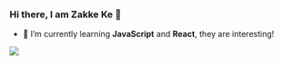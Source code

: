 ### Hi there, I am Zakke Ke 👋

- 🌱 I’m currently learning **JavaScript** and **React**, they are interesting!

![](https://github-readme-stats.vercel.app/api?username=zakke27)
<!--
**zakke27/zakke27** is a ✨ _special_ ✨ repository because its `README.md` (this file) appears on your GitHub profile.

Here are some ideas to get you started:

- 🔭 I’m currently working on ...
- 👯 I’m looking to collaborate on ...
- 🤔 I’m looking for help with ...
- 💬 Ask me about ...
- 📫 How to reach me: ...
- 😄 Pronouns: ...
- ⚡ Fun fact: ...
-->
